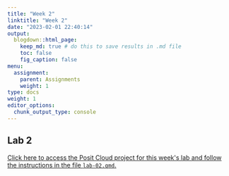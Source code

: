 ```yaml
---
title: "Week 2"
linktitle: "Week 2"
date: "2023-02-01 22:40:14"
output:
  blogdown::html_page:
    keep_md: true # do this to save results in .md file
    toc: false
    fig_caption: false
menu:
  assignment:
    parent: Assignments
    weight: 1
type: docs
weight: 1
editor_options:
  chunk_output_type: console
---
```


## Lab 2

[Click here to access the Posit Cloud project for this week's lab and follow the instructions in the file `lab-02.qmd`.](https://posit.cloud/spaces/328615/content/5341646)
